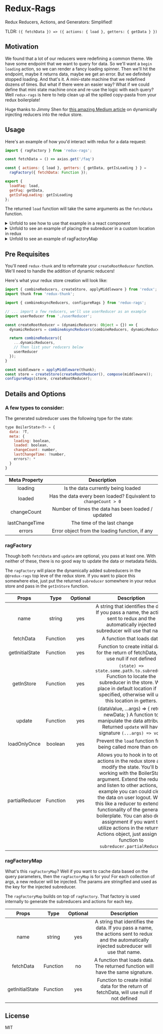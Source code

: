 # Redux-Rags
Redux Reducers, Actions, and Generators: Simplified!

TLDR: `({ fetchData }) => ({ actions: { load }, getters: { getData } })`

## Motivation
We found that a lot of our reducers were redefining a common theme. We have some endpoint
that we want to query for data. So we'll want a `begin loading` action, so we can render
a fancy loading spinner. Then we'll hit the endpoint, maybe it returns data, maybe we get
an error. But we definitely stopped loading. And that's it. A mini-state machine that we
redefined dozens of times. But what if there were an easier way? What if we could define
that mini state machine once and re-use the logic with each query? Well `redux-rags` is
here to help clean up all the spilled copy-pasta from your redux boilerplate!

Huge thanks to Jimmy Shen for [this amazing Medium article](https://medium.com/@jimmy_shen/inject-reducer-arbitrarily-rather-than-top-level-for-redux-store-to-replace-reducer-fdc1060a6a7)
on dynamically injecting reducers into the redux store.

## Usage
Here's an example of how you'd interact with redux for a data request:
```js
import { ragFactory } from 'redux-rags';

const fetchData = () => axios.get('/faq')

const { actions: { load }, getters: { getData, getIsLoading } } =
  ragFactory({ fetchData: Function });

export {
  loadFaq: load,
  getFaq: getData,
  getIsFaqLoading: getIsLoading
};
```
The returned `load` function will take the same arguments as the `fetchData` function.

<details><summary>Unfold to see how to use that example in a react component </summary>

```js
import React from 'react';
import { connect } from 'react-redux';
import { loadFaq, getFaq, getIsFaqLoading } from './faqData';
import Loading from './Loading';
import FaqItem from './FaqItem';

class Faq extends React.Component {
  componentDidMount() {
    this.props.loadFaq();
  }

  render() {
    const { isLoading, faqData } = this.props;
    if (isLoading) {
      return <Loading />;
    }

    return (
      <React.Fragment>
        {faqData.map((data, index) => <FaqItem key={index} data={data} />}
      </React.Fragment>
    )
  }
}

const mapStateFromProps = state => ({
  faqData: getFaq(state),
  isLoading: getIsFaqLoading(state)
});

export default connect(mapStateFromProps, { loadFaq })(Faq);
```
</details>

<details><summary>Unfold to see an example of placing the subreducer in a custom location in redux</summary>

Connect subreducer to your desired location in the redux store, and tell the generator
where you put it. Getters are also factories for you. If you don't care where the
subreducer lives, don't pass in a `getInStore` method and the generator will place it for you.
In this case taking `subreducer` and adding it to the `combineSubreducers` function in the `currentUser` subreducer. (But you can place
it wherever you want, just update the `getInStore` function passed to `ragFactory`.
```js
import { generator };
const { actions, subreducer, get, getData, getMeta } = generator({
  name: 'MY_DATA',
  fetchData: (param) => methodService.run('fetchSomething', param),
  getInStore: (store) => store && store.currentUser && store.currentUser.my_data
});
```

</details>

<details><summary>Unfold to see an example of ragFactoryMap</summary>

Not much to say, it's pretty much how you would use `ragFactory`, except treating the input arguments
as a key for a different mini state machine.

```js
 const { action: { load }, getters: { getData, getMeta } } =
   ragFactoryMap({ fetchData: Function })

 // Somewhere else, maybe in a component

 ...
 componentDidMount() {
   const { loaded, taskId, userId } = this.props;
   !loaded && load(userId, taskId);
 }
 ...
 mapStateToProps(state, props) {
   const { userId, taskId } = props;
   return {
     loaded: getMeta(userId, taskId).loaded,
     taskData: getData(userId, taskId)
   }
 }
```
</details>

## Pre Requisites
You'll need `redux-thunk` and to reformate your `createRootReducer` function. We'll need to handle the addition of dynamic reducers!

Here's what your redux store creation will look like:
```js
import { combineReducers, createStore, applyMiddleware } from 'redux';
import thunk from 'redux-thunk';

import { combineAsyncReducers, configureRags } from 'redux-rags';

// ... import a few reducers, we'll use userReducer as an example
import userReducer from './userReducer';

const createRootReducer = (dynamicReducers: Object = {}) => {
  dynamicReducers = combineAsyncReducers(combineReducers, dynamicReducers);

  return combineReducers({
    ...dynamicReducers,
    // Then list your reducers below
    userReducer
  });
}

const middleware = applyMiddleware(thunk);
const store = createStore(createRootReducer(), compose(middleware));
configureRags(store, createRootReducer);
```

## Details and Options

### A few types to consider:
The generated subreducer uses the following type for the state:
```js
type BoilerState<T> = {
  data: ?T,
  meta: {
    loading: boolean,
    loaded: boolean,
    changeCount: number,
    lastChangeTime: ?number,
    errors?: *
  }
}
```
|  Meta Property | Description |
|:----:|:---:|
| loading | Is the data currently being loaded |
| loaded | Has the data every been loaded? Equivalent to `changeCount > 0` |
| changeCount | Number of times the data has been loaded / updated |
| lastChangeTime | The time of the last change |
| errors | Error object from the loading function, if any |


### ragFactory

Though both `fetchData` and `update` are optional, you pass at least one. With neither of these, there is no good way to
update the data or metadata fields.

The `ragFactory` will place the dynamically added subreducers in the `@@redux-rags` top leve of the redux store.
If you want to place this somewhere else, just put the returned `subreducer` somewhere in your redux store and
pass in the `getInStore` function.

|  Props  |  Type  |  Optional  |  Description  |
|:-------:|:------:|:----------:|:-------------:|
| name | string | yes | A string that identifies the data. If you pass a name, the actions sent to redux and the automatically injected subreducer will use that name. |
| fetchData | Function | yes | A function that loads data |
| getInitialState | Function | yes | Function to create initial data for the return of fetchData, will use null if not defined |
| getInStore | Function | yes | `(state) => state.some.path.to.subreducer` Function to locate the subreducer in the store. Will place in default location if not specified, otherwise will use this location in getters. |
| update | Function | yes | (dataValue, ...args) => { return newData; } A function to manipulate the data attribute. Returned `update` will have signature `(...args) => void` |
| loadOnlyOnce | boolean | yes | Prevent the `load` function from being called more than once. |
| partialReducer | Function | yes | Allows you to hook in to other actions in the redux store and modify the state. You'll be working with the BoilerState argument. Extend the reducer and listen to other actions, for example you can could clear the data on user logout. Write this like a reducer to extend the functionality of the generated boilerplate. You can also delay assignment if you want to utilize actions in the returned Actions object, just assign the function to `subreducer.partialReducer`.|

### ragFactoryMap
What's this `ragFactoryMap`? Well if you want to cache data based on the query parameters, then the `ragFactoryMap` is for you!
For each collection of args, a new reducer will be injected. The params are stringified and used as the key for the injected subreducer.

The `ragFactoryMap` builds on top of `ragFactory`. That factory is used internally to generate the subreducers and actions for each key.

| Props | Type | Optional | Description |
|:-----:|:----:|:--------:|:-----------:|
| name | string | yes | A string that identifies the data. If you pass a name, the actions sent to redux and the automatically injected subreducer will use that name. |
| fetchData | Function | no | A function that loads data. The returned function will have the same signature. |
| getInitialState | Function | yes | Function to create initial data for the return of fetchData, will use null if not defined |

## License
MIT
